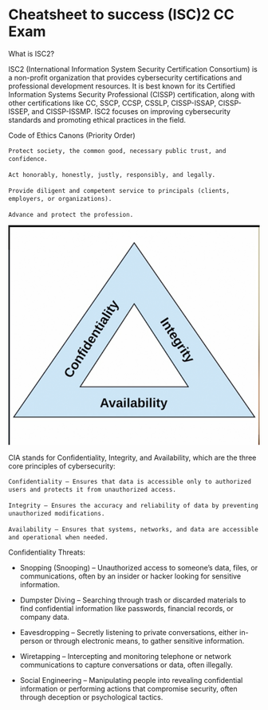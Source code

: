 # Cheatsheet to success (ISC)2 CC Exam

What is ISC2?

ISC2 (International Information System Security Certification Consortium) is a non-profit organization that provides cybersecurity certifications and professional development resources. It is best known for its Certified Information Systems Security Professional (CISSP) certification, along with other certifications like CC, SSCP, CCSP, CSSLP, CISSP-ISSAP, CISSP-ISSEP, and CISSP-ISSMP. ISC2 focuses on improving cybersecurity standards and promoting ethical practices in the field.

Code of Ethics Canons (Priority Order)

    Protect society, the common good, necessary public trust, and confidence.

    Act honorably, honestly, justly, responsibly, and legally.

    Provide diligent and competent service to principals (clients, employers, or organizations).

    Advance and protect the profession.

![My Image](./cia.png)

CIA stands for Confidentiality, Integrity, and Availability, which are the three core principles of cybersecurity:

    Confidentiality – Ensures that data is accessible only to authorized users and protects it from unauthorized access.

    Integrity – Ensures the accuracy and reliability of data by preventing unauthorized modifications.

    Availability – Ensures that systems, networks, and data are accessible and operational when needed.

Confidentiality Threats:

- Snopping (Snooping) – Unauthorized access to someone’s data, files, or communications, often by an insider or hacker looking for sensitive information.

- Dumpster Diving – Searching through trash or discarded materials to find confidential information like passwords, financial records, or company data.

- Eavesdropping – Secretly listening to private conversations, either in-person or through electronic means, to gather sensitive information.

- Wiretapping – Intercepting and monitoring telephone or network communications to capture conversations or data, often illegally.

- Social Engineering – Manipulating people into revealing confidential information or performing actions that compromise security, often through deception or psychological tactics.

